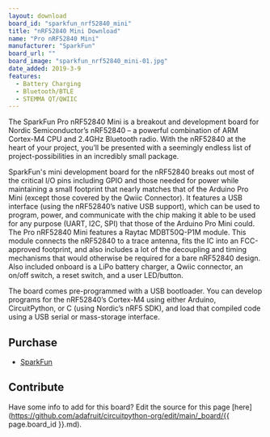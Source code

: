 ```yaml
---
layout: download
board_id: "sparkfun_nrf52840_mini"
title: "nRF52840 Mini Download"
name: "Pro nRF52840 Mini"
manufacturer: "SparkFun"
board_url: ""
board_image: "sparkfun_nrf52840_mini-01.jpg"
date_added: 2019-3-9
features:
  - Battery Charging
  - Bluetooth/BTLE
  - STEMMA QT/QWIIC
---
```


The SparkFun Pro nRF52840 Mini is a breakout and development board for Nordic Semiconductor’s nRF52840 – a powerful combination of ARM Cortex-M4 CPU and 2.4GHz Bluetooth radio. With the nRF52840 at the heart of your project, you’ll be presented with a seemingly endless list of project-possibilities in an incredibly small package.

SparkFun's mini development board for the nRF52840 breaks out most of the critical I/O pins including GPIO and those needed for power while maintaining a small footprint that nearly matches that of the Arduino Pro Mini (except those covered by the Qwiic Connector). It features a USB interface (using the nRF52840’s native USB support), which can be used to program, power, and communicate with the chip making it able to be used for any purpose (UART, I2C, SPI) that those of the Arduino Pro Mini could. The Pro nRF52840 Mini features a Raytac MDBT50Q-P1M module. This module connects the nRF52840 to a trace antenna, fits the IC into an FCC-approved footprint, and also includes a lot of the decoupling and timing mechanisms that would otherwise be required for a bare nRF52840 design. Also included onboard is a LiPo battery charger, a Qwiic connector, an on/off switch, a reset switch, and a user LED/button.

The board comes pre-programmed with a USB bootloader. You can develop programs for the nRF52840’s Cortex-M4 using either Arduino, CircuitPython, or C (using Nordic’s nRF5 SDK), and load that compiled code using a USB serial or mass-storage interface.

## Purchase
* [SparkFun](https://www.sparkfun.com/products/15025)

## Contribute

Have some info to add for this board? Edit the source for this page [here](https://github.com/adafruit/circuitpython-org/edit/main/_board/{{ page.board_id }}.md).
